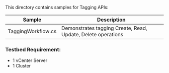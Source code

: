This directory contains samples for Tagging APIs:

Sample             | Description
-------------------|--------------------------------------------------------------
TaggingWorkflow.cs | Demonstrates tagging Create, Read, Update, Delete operations

### Testbed Requirement:
   - 1 vCenter Server
   - 1 Cluster